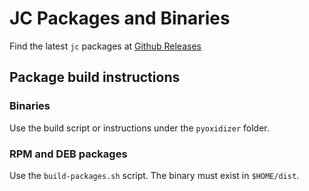 # JC Packages and Binaries

Find the latest `jc` packages at [Github Releases](https://github.com/kellyjonbrazil/jc/releases)

## Package build instructions

### Binaries
Use the build script or instructions under the `pyoxidizer` folder.

### RPM and DEB packages
Use the `build-packages.sh` script. The binary must exist in `$HOME/dist`.